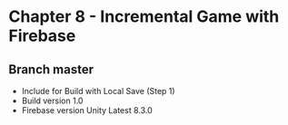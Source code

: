 # Chapter 8 - Incremental Game with Firebase

## Branch master
- Include for Build with Local Save (Step 1)
- Build version 1.0
- Firebase version Unity Latest 8.3.0

